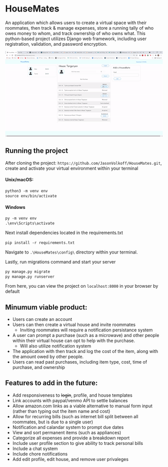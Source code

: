 # HouseMates

An application which allows users to create a virtual space with their roommates, then track &amp; manage expenses, store a running tally of who owes money to whom, and track ownership of who owns what. This python-based project utilizes Django web framework, including user registration, validation, and password encryption.

<p align="center">
  <img src="https://github.com/JasonVolkoff/HouseMates/blob/main/ezgif.com-gif-maker.gif" alt="animated" />
</p>

## Running the project

After cloning the project: `https://github.com/JasonVolkoff/HouseMates.git`, create and activate your virtual environment within your terminal

#### Unix/macOS:

```
python3 -m venv env
source env/bin/activate
```

#### Windows

```
py -m venv env
.\env\Scripts\activate
```

Next install dependencies located in the requirements.txt

`pip install -r requirements.txt`

Navigate to `.\HouseMates\config\` directory within your terminal.

Lastly, run migrations command and start your server

```
py manage.py migrate
py manage.py runserver
```

From here, you can view the project on `localhost:8000` in your browser by default

## **Minumum viable product:**

-   Users can create an account
-   Users can then create a virtual house and invite roommates
    -   Inviting roommates will require a notification persistance system
-   A user can prompt a purchase (such as a microwave) and other people within their virtual house can opt to help with the purchase.
    -   Will also utilize notification system
-   The application with then track and log the cost of the item, along with the amount owed by other people.
-   Users can read past purchases, including item type, cost, time of purchase, and ownership

## **Features to add in the future:**

-   Add responsiveness to ~~login~~, profile, and house templates
-   Link accounts with paypal/venmo API to settle balances
-   Allow amazon.com links as a viable alternative to manual form input (rather than typing out the item name and cost)
-   Allow for recurring bills (such as internet bill split between all roommates, but is due to a single user)
-   Notification and calandar system to prompt due dates
-   View and sort permanent items (such as appliances)
-   Categorize all expenses and provide a breakdown report
-   Include user profile section to give ability to track personal bills
-   Include a chat system
-   Include chore notifications
-   Add edit profile, edit house, and remove user privaleges
